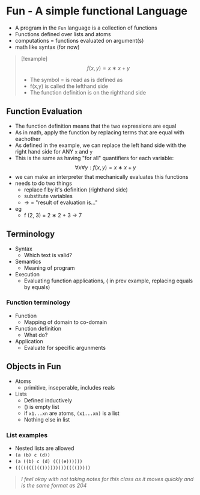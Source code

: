 # Fun - A simple functional Language
- A program in the `Fun` language is a collection of functions
- Functions defined over lists and atoms
- computations = functions evaluated on argument(s)
- math like syntax (for now)

>[!example]
> $$f (x, y) = x ∗ x + y$$
> - The symbol = is read as is defined as
> - f(x,y) is called the lefthand side
> - The function definition is on the righthand side

## Function Evaluation
- The function definition means that the two expressions are equal
- As in math, apply the function by replacing terms that are equal with eachother
- As defined in the example, we can replace the left hand side with the right hand side for ANY `x` and `y`
- This is the same as having "for all" quantifiers for each variable:
$$ ∀x∀y : f (x, y) = x ∗ x + y$$
- we can make an interpreter that mechanically evaluates this functions
- needs to do two things
	- replace f by it's definition (righthand side)
	- substitute variables
	- -> = "result of evaluation is..."
- eg
	- f (2, 3) = 2 ∗ 2 + 3 -> 7
## Terminology
- Syntax
	- Which text is valid?
- Semantics
	- Meaning of program
- Execution
	- Evaluating function applications, ( in prev example, replacing equals by equals)
### Function terminology
- Function
	- Mapping of domain to co-domain
- Function definition
	- What do?
- Application
	- Evaluate for specific argunments

## Objects in Fun
- Atoms
	- primitive, inseperable, includes reals
- Lists
	- Defined inductively
	- () is empty list
	- if `x1...xn` are atoms, `(x1...xn)` is a list
	- Nothing else in list
### List examples
- Nested lists are allowed
- `(a (b) c (d))`
- `(a ((b) c (d) ((((e))))))`
- `(((((((((()))))))))(((()))))`

> *I feel okay with not taking notes for this class as it moves quickly and is the same format as 204*